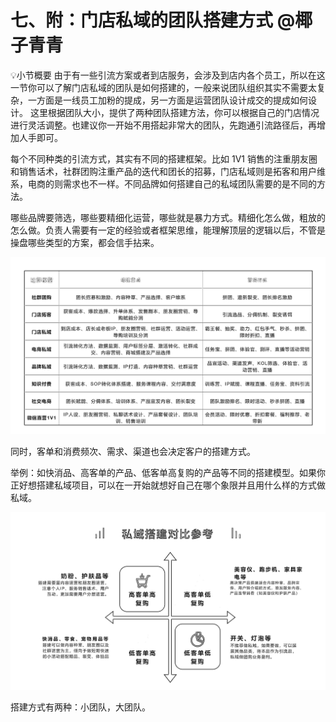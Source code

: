 # 七、附：门店私域的团队搭建方式 @椰子青青

💡小节概要
由于有一些引流方案或者到店服务，会涉及到店内各个员工，所以在这一节你可以了解门店私域的团队是如何搭建的，一般来说团队组织其实不需要太复杂，一方面是一线员工加粉的提成，另一方面是运营团队设计成交的提成如何设计。
这里根据团队大小，提供了两种团队搭建方法，你可以根据自己的门店情况进行灵活调整。也建议你一开始不用搭起非常大的团队，先跑通引流路径后，再增加人手即可。

每个不同种类的引流方式，其实有不同的搭建框架。比如 1V1 销售的注重朋友圈和销售话术，社群团购注重产品的迭代和团长的招募，门店私域则是拓客和用户维系，电商的则需求也不一样。不同品牌如何搭建自己的私域团队需要的是不同的方法。

哪些品牌要筛选，哪些要精细化运营，哪些就是暴力方式。精细化怎么做，粗放的怎么做。负责人需要有一定的经验或者框架思维，能理解顶层的逻辑以后，不管是操盘哪些类型的方案，都会信手拈来。

![](img/354f8b1e8f9f61f2ba9fb0ac61655dff.png)

同时，客单和消费频次、需求、渠道也会决定客户的搭建方式。

举例：如快消品、高客单的产品、低客单高复购的产品等不同的搭建模型。如果你正好想搭建私域项目，可以在一开始就想好自己在哪个象限并且用什么样的方式做私域。

![](img/8857167c4930ec8ea4f814872ec04f54.png)

搭建方式有两种：小团队，大团队。